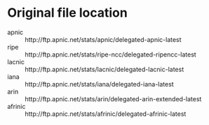 # Original file location

<dl>
    <dt>apnic<dt>
    <dd>http://ftp.apnic.net/stats/apnic/delegated-apnic-latest</dd>
    <dt>ripe</dt>
    <dd>http://ftp.apnic.net/stats/ripe-ncc/delegated-ripencc-latest</dd>
    <dt>lacnic</dt>
    <dd>http://ftp.apnic.net/stats/lacnic/delegated-lacnic-latest</dd>
    <dt>iana</dt>
    <dd>http://ftp.apnic.net/stats/iana/delegated-iana-latest</dd>
    <dt>arin</dt>
    <dd>http://ftp.apnic.net/stats/arin/delegated-arin-extended-latest</dd>
    <dt>afrinic</dt>
    <dd>http://ftp.apnic.net/stats/afrinic/delegated-afrinic-latest</dd>
</dl>
